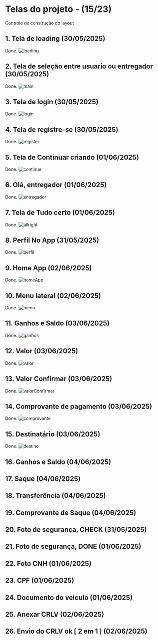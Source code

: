 # Telas do projeto - (15/23)
Controle de construção do layout

## 1. Tela de loading (30/05/2025)
Done.
![loading](./assets/screenshots/screen-1.png)
## 2. Tela de seleção entre usuario ou entregador (30/05/2025)
Done.
![main](./assets/screenshots/screen-2.png)
## 3. Tela de login (30/05/2025)
Done.
![login](./assets/screenshots/screen-3.png)
## 4. Tela de registre-se (30/05/2025)
Done.
![register](./assets/screenshots/screen-4.png)
## 5. Tela de Continuar criando (01/06/2025)
Done.
![continue](./assets/screenshots/screen-5.png)
## 6. Olá, entregador (01/06/2025)
Done.
![entregador](./assets/screenshots/screen-6.png)
## 7. Tela de Tudo certo (01/06/2025)
Done.
![allright](./assets/screenshots/screen-7.png)

## 8. Perfil No App (31/05/2025)
Done.
![perfil](./assets/screenshots/screen-10.png)

## 9. Home App (02/06/2025)
Done.
![homeApp](./assets/screenshots/screen-8.png)

## 10. Menu lateral (02/06/2025)
Done.
![menu](./assets/screenshots/screen-9.png)

## 11. Ganhos e Saldo (03/06/2025)
Done.
![ganhos](./assets/screenshots/screen-11.png)

## 12. Valor (03/06/2025)
Done.
![valor](./assets/screenshots/screen-13.png)

## 13. Valor Confirmar (03/06/2025)
Done.
![valorConfirmar](./assets/screenshots/screen-14.png)

## 14. Comprovante de pagamento (03/06/2025)
Done.
![comprovante](./assets/screenshots/screen-12.png)
## 15. Destinatário (03/06/2025)
Done.
![destino](./assets/screenshots/screen-12.png)

## 16. Ganhos e Saldo (04/06/2025)

## 17. Saque (04/06/2025)

## 18. Transferência (04/06/2025)

## 19. Comprovante de Saque (04/06/2025)

## 20. Foto de segurança, CHECK (31/05/2025)

## 21. Foto de segurança, DONE (01/06/2025)

## 22. Foto CNH (01/06/2025)

## 23. CPF (01/06/2025)

## 24. Documento do veiculo (01/06/2025)

## 25. Anexar CRLV (02/06/2025)

## 26. Envio do CRLV ok [ 2 em 1 ] (02/06/2025)
